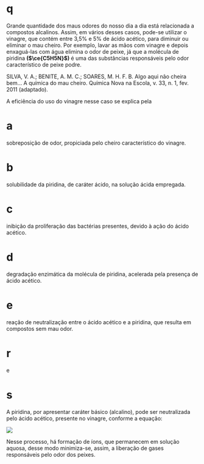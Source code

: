 # q
Grande quantidade dos maus odores do nosso dia a dia está relacionada a compostos alcalinos. Assim, em vários desses casos, pode-se utilizar o vinagre, que contém entre 3,5% e 5% de ácido acético, para diminuir ou eliminar o mau cheiro. Por exemplo, lavar as mãos com vinagre e depois enxaguá-las com água elimina o odor de peixe, já que a molécula de piridina **($\ce{C5H5N}$)** é uma das substâncias responsáveis pelo odor característico de peixe podre.

SILVA, V. A.; BENITE, A. M. C.; SOARES, M. H. F. B. Algo aqui não cheira bem… A química do mau cheiro. Química Nova na Escola, v. 33, n. 1, fev. 2011 (adaptado).

A eficiência do uso do vinagre nesse caso se explica pela

# a
sobreposição de odor, propiciada pelo cheiro característico do vinagre.

# b
solubilidade da piridina, de caráter ácido, na solução ácida empregada.

# c
inibição da proliferação das bactérias presentes, devido à ação do ácido acético.

# d
degradação enzimática da molécula de piridina, acelerada pela presença de ácido acético.

# e
reação de neutralização entre o ácido acético e a piridina, que resulta em compostos sem mau odor.

# r
e

# s
A piridina, por apresentar caráter básico (alcalino), pode ser neutralizada pelo ácido acético, presente no vinagre, conforme a equação:

![](https://firebasestorage.googleapis.com/v0/b/firebase-enemio.appspot.com/o/questoes%2F293%2Fe9637f31-2ba2-0f0f-1fc2-d654036a5dbe.png?alt=media\&token=22ab2357-62e6-426a-8222-fd316265cc3f)

Nesse processo, há formação de íons, que permanecem em solução aquosa, desse modo minimiza-se, assim, a liberação de gases responsáveis pelo odor dos peixes.
